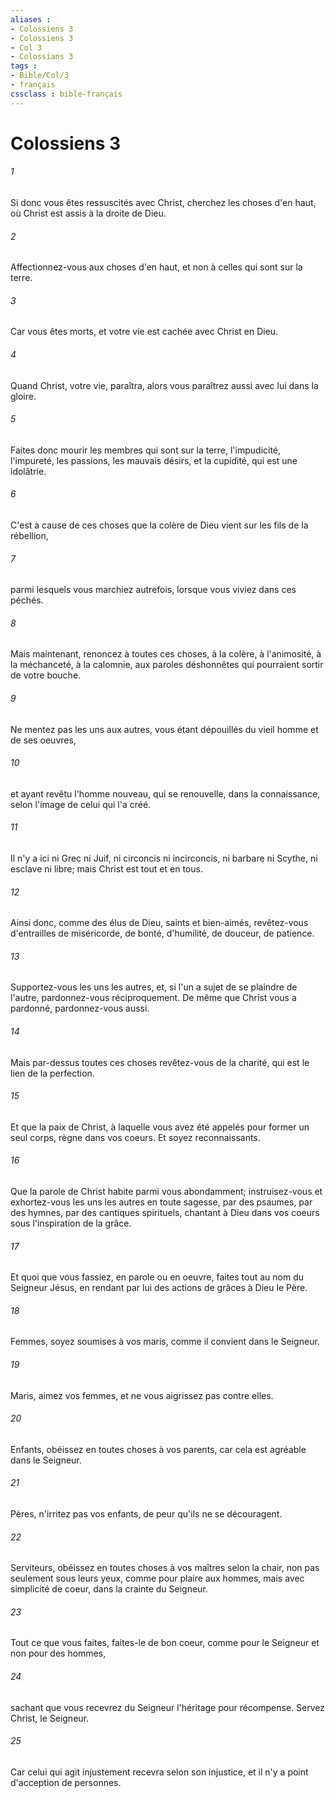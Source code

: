 ```yaml
---
aliases : 
- Colossiens 3
- Colossiens 3
- Col 3
- Colossians 3
tags : 
- Bible/Col/3
- français
cssclass : bible-français
---
```


# Colossiens 3

###### 1
Si donc vous êtes ressuscités avec Christ, cherchez les choses d'en haut, où Christ est assis à la droite de Dieu.
###### 2
Affectionnez-vous aux choses d'en haut, et non à celles qui sont sur la terre.
###### 3
Car vous êtes morts, et votre vie est cachée avec Christ en Dieu.
###### 4
Quand Christ, votre vie, paraîtra, alors vous paraîtrez aussi avec lui dans la gloire.
###### 5
Faites donc mourir les membres qui sont sur la terre, l'impudicité, l'impureté, les passions, les mauvais désirs, et la cupidité, qui est une idolâtrie.
###### 6
C'est à cause de ces choses que la colère de Dieu vient sur les fils de la rébellion,
###### 7
parmi lesquels vous marchiez autrefois, lorsque vous viviez dans ces péchés.
###### 8
Mais maintenant, renoncez à toutes ces choses, à la colère, à l'animosité, à la méchanceté, à la calomnie, aux paroles déshonnêtes qui pourraient sortir de votre bouche.
###### 9
Ne mentez pas les uns aux autres, vous étant dépouillés du vieil homme et de ses oeuvres,
###### 10
et ayant revêtu l'homme nouveau, qui se renouvelle, dans la connaissance, selon l'image de celui qui l'a créé.
###### 11
Il n'y a ici ni Grec ni Juif, ni circoncis ni incirconcis, ni barbare ni Scythe, ni esclave ni libre; mais Christ est tout et en tous.
###### 12
Ainsi donc, comme des élus de Dieu, saints et bien-aimés, revêtez-vous d'entrailles de miséricorde, de bonté, d'humilité, de douceur, de patience.
###### 13
Supportez-vous les uns les autres, et, si l'un a sujet de se plaindre de l'autre, pardonnez-vous réciproquement. De même que Christ vous a pardonné, pardonnez-vous aussi.
###### 14
Mais par-dessus toutes ces choses revêtez-vous de la charité, qui est le lien de la perfection.
###### 15
Et que la paix de Christ, à laquelle vous avez été appelés pour former un seul corps, règne dans vos coeurs. Et soyez reconnaissants.
###### 16
Que la parole de Christ habite parmi vous abondamment; instruisez-vous et exhortez-vous les uns les autres en toute sagesse, par des psaumes, par des hymnes, par des cantiques spirituels, chantant à Dieu dans vos coeurs sous l'inspiration de la grâce.
###### 17
Et quoi que vous fassiez, en parole ou en oeuvre, faites tout au nom du Seigneur Jésus, en rendant par lui des actions de grâces à Dieu le Père.
###### 18
Femmes, soyez soumises à vos maris, comme il convient dans le Seigneur.
###### 19
Maris, aimez vos femmes, et ne vous aigrissez pas contre elles.
###### 20
Enfants, obéissez en toutes choses à vos parents, car cela est agréable dans le Seigneur.
###### 21
Pères, n'irritez pas vos enfants, de peur qu'ils ne se découragent.
###### 22
Serviteurs, obéissez en toutes choses à vos maîtres selon la chair, non pas seulement sous leurs yeux, comme pour plaire aux hommes, mais avec simplicité de coeur, dans la crainte du Seigneur.
###### 23
Tout ce que vous faites, faites-le de bon coeur, comme pour le Seigneur et non pour des hommes,
###### 24
sachant que vous recevrez du Seigneur l'héritage pour récompense. Servez Christ, le Seigneur.
###### 25
Car celui qui agit injustement recevra selon son injustice, et il n'y a point d'acception de personnes.
